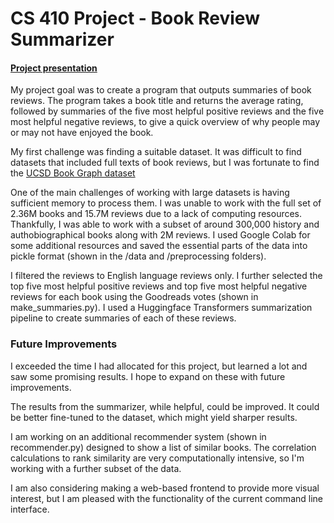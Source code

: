 # CS 410 Project - Book Review Summarizer

#### [Project presentation](https://youtu.be/3asJjsafpQw)

My project goal was to create a program that outputs summaries of book reviews. The program takes a book title and returns the average rating, followed by
summaries of the five most helpful positive reviews and the five most helpful negative reviews, to give a quick overview of why people may or may not have
enjoyed the book.

My first challenge was finding a suitable dataset. It was difficult to find datasets that included full texts of book reviews, but I was fortunate to find
the [UCSD Book Graph dataset](https://sites.google.com/eng.ucsd.edu/ucsdbookgraph/home)

One of the main challenges of working with large datasets is having sufficient memory to process them. I was unable to work with the full set of 2.36M books and 15.7M reviews due to a lack of computing resources. Thankfully, I was able to work with a subset of around 300,000 history and authobiographical books along with 2M reviews. I used Google Colab for some additional resources and saved the essential parts of the data into pickle format (shown in the /data and /preprocessing folders).

I filtered the reviews to English language reviews only. I further selected the top five most helpful positive reviews and top five most helpful negative reviews for each book using the Goodreads votes (shown in make_summaries.py). I used a Huggingface Transformers summarization pipeline to create summaries of each of these reviews.

### Future Improvements
I exceeded the time I had allocated for this project, but learned a lot and saw some promising results. I hope to expand on these with future improvements.

The results from the summarizer, while helpful, could be improved. It could be better fine-tuned to the dataset, which might yield sharper results.

I am working on an additional recommender system (shown in recommender.py) designed to show a list of similar books. The correlation calculations to rank similarity are very computationally intensive, so I'm working with a further subset of the data.

I am also considering making a web-based frontend to provide more visual interest, but I am pleased with the functionality of the current command line interface.